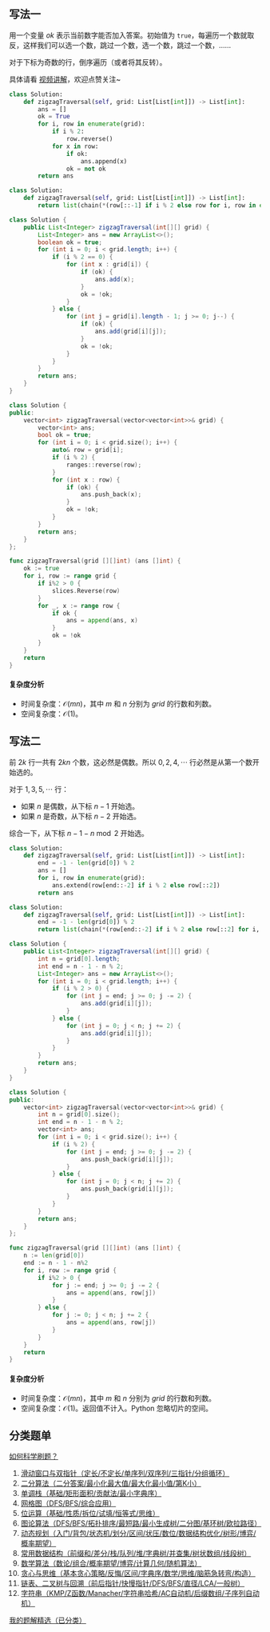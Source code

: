 ## 写法一

用一个变量 $\textit{ok}$ 表示当前数字能否加入答案。初始值为 $\texttt{true}$，每遍历一个数就取反，这样我们可以选一个数，跳过一个数，选一个数，跳过一个数，……

对于下标为奇数的行，倒序遍历（或者将其反转）。

具体请看 [视频讲解](https://www.bilibili.com/video/BV1HKcue9ETm/)，欢迎点赞关注~

```py [sol-Python3]
class Solution:
    def zigzagTraversal(self, grid: List[List[int]]) -> List[int]:
        ans = []
        ok = True
        for i, row in enumerate(grid):
            if i % 2:
                row.reverse()
            for x in row:
                if ok:
                    ans.append(x)
                ok = not ok
        return ans
```

```py [sol-Python3 一行]
class Solution:
    def zigzagTraversal(self, grid: List[List[int]]) -> List[int]:
        return list(chain(*(row[::-1] if i % 2 else row for i, row in enumerate(grid))))[::2]
```

```java [sol-Java]
class Solution {
    public List<Integer> zigzagTraversal(int[][] grid) {
        List<Integer> ans = new ArrayList<>();
        boolean ok = true;
        for (int i = 0; i < grid.length; i++) {
            if (i % 2 == 0) {
                for (int x : grid[i]) {
                    if (ok) {
                        ans.add(x);
                    }
                    ok = !ok;
                }
            } else {
                for (int j = grid[i].length - 1; j >= 0; j--) {
                    if (ok) {
                        ans.add(grid[i][j]);
                    }
                    ok = !ok;
                }
            }
        }
        return ans;
    }
}
```

```cpp [sol-C++]
class Solution {
public:
    vector<int> zigzagTraversal(vector<vector<int>>& grid) {
        vector<int> ans;
        bool ok = true;
        for (int i = 0; i < grid.size(); i++) {
            auto& row = grid[i];
            if (i % 2) {
                ranges::reverse(row);
            }
            for (int x : row) {
                if (ok) {
                    ans.push_back(x);
                }
                ok = !ok;
            }
        }
        return ans;
    }
};
```

```go [sol-Go]
func zigzagTraversal(grid [][]int) (ans []int) {
	ok := true
	for i, row := range grid {
		if i%2 > 0 {
			slices.Reverse(row)
		}
		for _, x := range row {
			if ok {
				ans = append(ans, x)
			}
			ok = !ok
		}
	}
	return
}
```

#### 复杂度分析

- 时间复杂度：$\mathcal{O}(mn)$，其中 $m$ 和 $n$ 分别为 $\textit{grid}$ 的行数和列数。
- 空间复杂度：$\mathcal{O}(1)$。

## 写法二

前 $2k$ 行一共有 $2kn$ 个数，这必然是偶数。所以 $0,2,4,\cdots$ 行必然是从第一个数开始选的。

对于 $1,3,5,\cdots$ 行：

- 如果 $n$ 是偶数，从下标 $n-1$ 开始选。
- 如果 $n$ 是奇数，从下标 $n-2$ 开始选。

综合一下，从下标 $n-1-n\bmod 2$ 开始选。

```py [sol-Python3]
class Solution:
    def zigzagTraversal(self, grid: List[List[int]]) -> List[int]:
        end = -1 - len(grid[0]) % 2
        ans = []
        for i, row in enumerate(grid):
            ans.extend(row[end::-2] if i % 2 else row[::2])
        return ans
```

```py [sol-Python3 写法二]
class Solution:
    def zigzagTraversal(self, grid: List[List[int]]) -> List[int]:
        end = -1 - len(grid[0]) % 2
        return list(chain(*(row[end::-2] if i % 2 else row[::2] for i, row in enumerate(grid))))
```

```java [sol-Java]
class Solution {
    public List<Integer> zigzagTraversal(int[][] grid) {
        int n = grid[0].length;
        int end = n - 1 - n % 2;
        List<Integer> ans = new ArrayList<>();
        for (int i = 0; i < grid.length; i++) {
            if (i % 2 > 0) {
                for (int j = end; j >= 0; j -= 2) {
                    ans.add(grid[i][j]);
                }
            } else {
                for (int j = 0; j < n; j += 2) {
                    ans.add(grid[i][j]);
                }
            }
        }
        return ans;
    }
}
```

```cpp [sol-C++]
class Solution {
public:
    vector<int> zigzagTraversal(vector<vector<int>>& grid) {
        int n = grid[0].size();
        int end = n - 1 - n % 2;
        vector<int> ans;
        for (int i = 0; i < grid.size(); i++) {
            if (i % 2) {
                for (int j = end; j >= 0; j -= 2) {
                    ans.push_back(grid[i][j]);
                }
            } else {
                for (int j = 0; j < n; j += 2) {
                    ans.push_back(grid[i][j]);
                }
            }
        }
        return ans;
    }
};
```

```go [sol-Go]
func zigzagTraversal(grid [][]int) (ans []int) {
	n := len(grid[0])
	end := n - 1 - n%2
	for i, row := range grid {
		if i%2 > 0 {
			for j := end; j >= 0; j -= 2 {
				ans = append(ans, row[j])
			}
		} else {
			for j := 0; j < n; j += 2 {
				ans = append(ans, row[j])
			}
		}
	}
	return
}
```

#### 复杂度分析

- 时间复杂度：$\mathcal{O}(mn)$，其中 $m$ 和 $n$ 分别为 $\textit{grid}$ 的行数和列数。
- 空间复杂度：$\mathcal{O}(1)$。返回值不计入。Python 忽略切片的空间。

## 分类题单

[如何科学刷题？](https://leetcode.cn/circle/discuss/RvFUtj/)

1. [滑动窗口与双指针（定长/不定长/单序列/双序列/三指针/分组循环）](https://leetcode.cn/circle/discuss/0viNMK/)
2. [二分算法（二分答案/最小化最大值/最大化最小值/第K小）](https://leetcode.cn/circle/discuss/SqopEo/)
3. [单调栈（基础/矩形面积/贡献法/最小字典序）](https://leetcode.cn/circle/discuss/9oZFK9/)
4. [网格图（DFS/BFS/综合应用）](https://leetcode.cn/circle/discuss/YiXPXW/)
5. [位运算（基础/性质/拆位/试填/恒等式/思维）](https://leetcode.cn/circle/discuss/dHn9Vk/)
6. [图论算法（DFS/BFS/拓扑排序/最短路/最小生成树/二分图/基环树/欧拉路径）](https://leetcode.cn/circle/discuss/01LUak/)
7. [动态规划（入门/背包/状态机/划分/区间/状压/数位/数据结构优化/树形/博弈/概率期望）](https://leetcode.cn/circle/discuss/tXLS3i/)
8. [常用数据结构（前缀和/差分/栈/队列/堆/字典树/并查集/树状数组/线段树）](https://leetcode.cn/circle/discuss/mOr1u6/)
9. [数学算法（数论/组合/概率期望/博弈/计算几何/随机算法）](https://leetcode.cn/circle/discuss/IYT3ss/)
10. [贪心与思维（基本贪心策略/反悔/区间/字典序/数学/思维/脑筋急转弯/构造）](https://leetcode.cn/circle/discuss/g6KTKL/)
11. [链表、二叉树与回溯（前后指针/快慢指针/DFS/BFS/直径/LCA/一般树）](https://leetcode.cn/circle/discuss/K0n2gO/)
12. [字符串（KMP/Z函数/Manacher/字符串哈希/AC自动机/后缀数组/子序列自动机）](https://leetcode.cn/circle/discuss/SJFwQI/)

[我的题解精选（已分类）](https://github.com/EndlessCheng/codeforces-go/blob/master/leetcode/SOLUTIONS.md)
